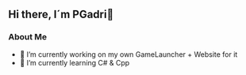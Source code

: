 ## Hi there, I´m PGadri👋
### About Me
- 🔭 I’m currently working on my own GameLauncher + Website for it
- 🌱 I’m currently learning C# & Cpp

<!--
**PGadri05/PGadri05** is a ✨ _special_ ✨ repository because its `README.md` (this file) appears on your GitHub profile.

Here are some ideas to get you started:

- 🤔 I’m looking for help with hat 
- 💬 Ask me about ...
- 📫 How to reach me: 
- ⚡ Fun fact: ...
-->
